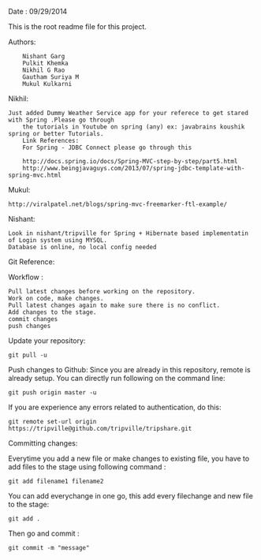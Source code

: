 Date : 09/29/2014

This is the root readme file for this project. 

Authors:

		Nishant Garg
		Pulkit Khemka
		Nikhil G Rao
		Gautham Suriya M
		Mukul Kulkarni

Nikhil:  

	Just added Dummy Weather Service app for your referece to get stared with Spring .Please go through
        the tutorials in Youtube on spring (any) ex: javabrains koushik spring or better Tutorials.
        Link References:
		For Spring - JDBC Connect please go through this 

		http://docs.spring.io/docs/Spring-MVC-step-by-step/part5.html
		http://www.beingjavaguys.com/2013/07/spring-jdbc-template-with-spring-mvc.html
	
Mukul:	

	http://viralpatel.net/blogs/spring-mvc-freemarker-ftl-example/	

Nishant: 

	Look in nishant/tripville for Spring + Hibernate based implementatin of Login system using MYSQL. 
	Database is online, no local config needed

Git Reference:

Workflow :

	Pull latest changes before working on the repository.
	Work on code, make changes.
	Pull latest changes again to make sure there is no conflict.
	Add changes to the stage.
	commit changes
	push changes

Update your repository:

	git pull -u

Push changes to Github:
Since you are already in this repository, remote is already setup.
You can directly run following on the command line:

	git push origin master -u
If you are experience any errors related to authentication, do this:

	git remote set-url origin https://tripville@github.com/tripville/tripshare.git
Committing changes:

Everytime you add a new file or make changes to existing file, you have to add
files to the stage using following command :

	git add filename1 filename2
You can add everychange in one go, this add every filechange and new file
to the stage:

	git add .
Then go and commit :

	git commit -m "message"

